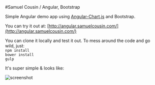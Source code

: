 #Samuel Cousin / Angular, Bootstrap

Simple Angular demo app using [Angular-Chart.js](http://jtblin.github.io/angular-chart.js/) and Bootstrap.  

You can try it out at: [http://angular.samuelcousin.com/](http://angular.samuelcousin.com/)  

You can clone it locally and test it out. To mess around the code and go wild, just:   
```npm install```  
```bower install```  
```gulp```

It's super simple & looks like:

![screenshot](assets/img/screenshot.png?raw=true "")
